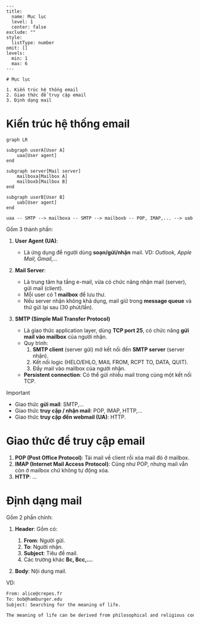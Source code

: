 
```insta-toc
---
title:
  name: Mục lục
  level: 1
  center: false
exclude: ""
style:
  listType: number
omit: []
levels:
  min: 1
  max: 6
---

# Mục lục

1. Kiến trúc hệ thống email
2. Giao thức để truy cập email
3. Định dạng mail
```

# Kiến trúc hệ thống email

```mermaid
graph LR

subgraph userA[User A]
	uaa[User agent]
end

subgraph server[Mail server]
	mailboxa[Mailbox A]
	mailboxb[Mailbox B]
end

subgraph userB[User B]
	uab[User agent]
end

uaa -- SMTP --> mailboxa -- SMTP --> mailboxb -- POP, IMAP,... --> uab

```

Gồm 3 thành phần:
1. **User Agent (UA)**:
    - Là ứng dụng để người dùng **soạn/gửi/nhận** mail. VD: *Outlook, Apple Mail, Gmail,...*

2. **Mail Server**:
    - Là trung tâm hạ tầng e-mail, vừa có chức năng nhận mail (server), gửi mail (client).
    - Mỗi user có 1 **mailbox** để lưu thư.
    - Nếu server nhận không khả dụng, mail giữ trong **message queue** và thử gửi lại sau (30 phút/lần).

3. **SMTP (Simple Mail Transfer Protocol)**
    - Là giao thức application layer, dùng **TCP port 25**, có chức năng **gửi mail vào mailbox** của người nhận.
    - Quy trình:
        1. **SMTP client** (server gửi) mở kết nối đến **SMTP server** (server nhận).
        2. Kết nối logic (HELO/EHLO, MAIL FROM, RCPT TO, DATA, QUIT).
        3. Đẩy mail vào mailbox của người nhận.
    - **Persistent connection**: Có thể gửi nhiều mail trong cùng một kết nối TCP.

>[!important]
>- Giao thức **gửi mail**: SMTP,...
>- Giao thức **truy cập / nhận mail**: POP, IMAP, HTTP,...
>- Giao thức **truy cập đến webmail (UA)**: HTTP.

# Giao thức để truy cập email

1. **POP (Post Office Protocol)**: Tải mail về client rồi xóa mail đó ở mailbox.
2. **IMAP (Internet Mail Access Protocol)**: Cũng như POP, nhưng mail vẫn còn ở mailbox chứ không tự động xóa.
3. **HTTP**: ...

# Định dạng mail

Gồm 2 phần chính:
1. **Header**: Gồm có:
	1. **From**: Người gửi.
	2. **To**: Người nhận.
	3. **Subject**: Tiêu đề mail.
	4. Các trường khác **Bc, Bcc,...**.

2. **Body**: Nội dung mail.

VD:
```sh
From: alice@crepes.fr
To: bob@hamburger.edu
Subject: Searching for the meaning of life.

The meaning of life can be derived from philosophical and religious contemplation of, and scientific inquiries about, existence, social ties, consciousness, and happiness.
```

